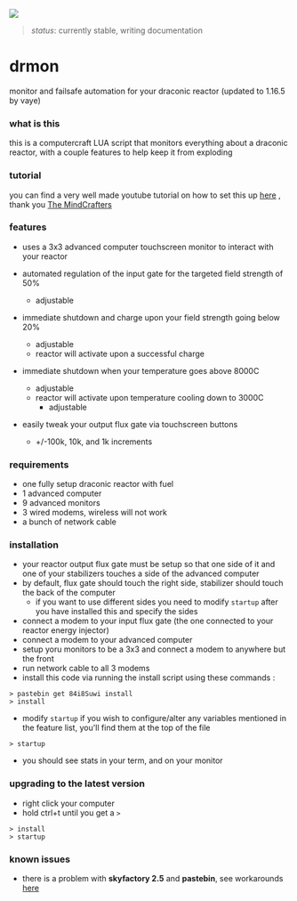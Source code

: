 
![](examples/2.jpg)
> *status*: currently stable, writing documentation


# drmon
monitor and failsafe automation for your draconic reactor (updated to 1.16.5 by vaye)

### what is this
this is a computercraft LUA script that monitors everything about a draconic reactor, with a couple features to help keep it from exploding


### tutorial
you can find a very well made youtube tutorial on how to set this up [here](https://www.youtube.com/watch?v=8rBhQP1xqEU) , thank you [The MindCrafters](https://www.youtube.com/channel/UCf2wEy4_BbYpAQcgvN26OaQ)

### features
* uses a 3x3 advanced computer touchscreen monitor to interact with your reactor
* automated regulation of the input gate for the targeted field strength of 50%
  * adjustable
* immediate shutdown and charge upon your field strength going below 20%
  * adjustable
  * reactor will activate upon a successful charge
* immediate shutdown when your temperature goes above 8000C
  * adjustable
  * reactor will activate upon temperature cooling down to 3000C
    * adjustable

* easily tweak your output flux gate via touchscreen buttons
  * +/-100k, 10k, and 1k increments

### requirements
* one fully setup draconic reactor with fuel
* 1 advanced computer
* 9 advanced monitors
* 3 wired modems, wireless will not work
* a bunch of network cable

### installation
* your reactor output flux gate must be setup so that one side of it and one of your stabilizers touches a side of the advanced computer
* by default, flux gate should touch the right side, stabilizer should touch the back of the computer
  * if you want to use different sides you need to modify `startup` after you have installed this and specify the sides
* connect a modem to your input flux gate (the one connected to your reactor energy injector)
* connect a modem to your advanced computer
* setup yoru monitors to be a 3x3 and connect a modem to anywhere but the front
* run network cable to all 3 modems
* install this code via running the install script using these commands :

```
> pastebin get 84i8Suwi install
> install
```
* modify `startup` if you wish to configure/alter any variables mentioned in the feature list, you'll find them at the top of the file
```
> startup
```
* you should see stats in your term, and on your monitor

### upgrading to the latest version
* right click your computer
* hold ctrl+t until you get a `>`

```
> install
> startup
```

### known issues
* there is a problem with **skyfactory 2.5** and **pastebin**, see workarounds [here](https://github.com/acidjazz/drmon/issues/9#issuecomment-277910288)
